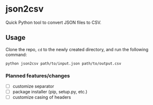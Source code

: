 # json2csv
Quick Python tool to convert JSON files to CSV.

## Usage
Clone the repo, `cd` to the newly created directory, and run the following command:
```
python json2csv path/to/input.json path/to/output.csv
```
### Planned features/changes
- [ ] customize separator
- [ ] package installer (pip, setup.py, etc.)
- [ ] customize casing of headers